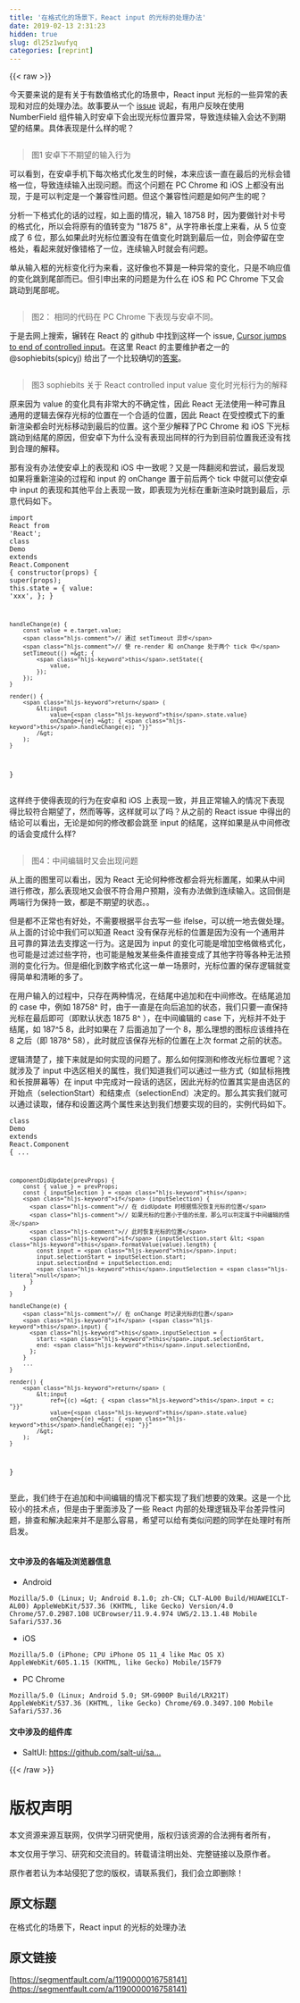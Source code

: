 ```yaml
---
title: '在格式化的场景下，React input 的光标的处理办法' 
date: 2019-02-13 2:31:23
hidden: true
slug: dl25z1wufyq
categories: [reprint]
---
```


{{< raw >}}

                    
<p>今天要来说的是有关于有数值格式化的场景中，React input 光标的一些异常的表现和对应的处理办法。故事要从一个 <a href="https://github.com/salt-ui/saltui/issues/288" rel="nofollow noreferrer" target="_blank">issue</a> 说起，有用户反映在使用 NumberField 组件输入时安卓下会出现光标位置异常，导致连续输入会达不到期望的结果。具体表现是什么样的呢？</p>
<p><span class="img-wrap"><img data-src="/img/remote/1460000016758144" src="https://static.alili.tech/img/remote/1460000016758144" alt="" title="" style="cursor: pointer; display: inline;"></span></p>
<blockquote>图1 安卓下不期望的输入行为</blockquote>
<p>可以看到，在安卓手机下每次格式化发生的时候，本来应该一直在最后的光标会错格一位，导致连续输入出现问题。而这个问题在 PC Chrome 和 iOS 上都没有出现，于是可以判定是一个兼容性问题。但这个兼容性问题是如何产生的呢？</p>
<p>分析一下格式化的话的过程，如上面的情况，输入 18758 时，因为要做针对卡号的格式化，所以会将原有的值转变为 "1875 8"，从字符串长度上来看，从 5 位变成了 6 位，那么如果此时光标位置没有在值变化时跳到最后一位，则会停留在空格处，看起来就好像错格了一位，连续输入时就会有问题。</p>
<p>单从输入框的光标变化行为来看，这好像也不算是一种异常的变化，只是不响应值的变化跳到尾部而已。但引申出来的问题是为什么在 iOS 和 PC Chrome 下又会跳动到尾部呢。</p>
<p><span class="img-wrap"><img data-src="/img/remote/1460000016758145" src="https://static.alili.tech/img/remote/1460000016758145" alt="" title="" style="cursor: pointer; display: inline;"></span></p>
<blockquote>图2： 相同的代码在 PC Chrome 下表现与安卓不同。</blockquote>
<p>于是去网上搜索，辗转在 React 的 github 中找到这样一个 issue, <a href="https://github.com/facebook/react/issues/955" rel="nofollow noreferrer" target="_blank">Cursor jumps to end of controlled input</a>。在这里 React 的主要维护者之一的 @sophiebits(spicyj) 给出了一个比较确切的<a href="https://github.com/facebook/react/issues/955#issuecomment-160703606" rel="nofollow noreferrer" target="_blank">答案</a>。</p>
<p><span class="img-wrap"><img data-src="/img/remote/1460000016758146" src="https://static.alili.tech/img/remote/1460000016758146" alt="" title="" style="cursor: pointer; display: inline;"></span></p>
<blockquote>图3 sophiebits 关于 React controlled input value 变化时光标行为的解释</blockquote>
<p>原来因为 value 的变化具有非常大的不确定性，因此 React 无法使用一种可靠且通用的逻辑去保存光标的位置在一个合适的位置，因此 React 在受控模式下的重新渲染都会时光标移动到最后的位置。这个至少解释了PC Chrome 和 iOS 下光标跳动到结尾的原因，但安卓下为什么没有表现出同样的行为到目前位置我还没有找到合理的解释。</p>
<p>那有没有办法使安卓上的表现和 iOS 中一致呢？又是一阵翻阅和尝试，最后发现如果将重新渲染的过程和 input 的 onChange 置于前后两个 tick 中就可以使安卓中 input 的表现和其他平台上表现一致，即表现为光标在重新渲染时跳到最后，示意代码如下。</p>
<div class="widget-codetool" style="display:none;">
      <div class="widget-codetool--inner">
      <span class="selectCode code-tool" data-toggle="tooltip" data-placement="top" title="" data-original-title="全选"></span>
      <span type="button" class="copyCode code-tool" data-toggle="tooltip" data-placement="top" data-clipboard-text="import React from 'React';
class Demo extends React.Component {
    constructor(props) {
        super(props);
        this.state = {
            value: 'xxx',
        };
    }
    
    handleChange(e) {
        const value = e.target.value;
        // 通过 setTimeout 异步
        // 使 re-render 和 onChange 处于两个 tick 中
        setTimeout(() => {
            this.setState({
                value,
            });
        });
    }
    
    render() {
        return (
            <input 
                value={this.state.value} 
                onChange={(e) => { this.handleChange(e); "}}"  
            />
        );
    }
}" title="" data-original-title="复制"></span>
      <span type="button" class="saveToNote code-tool" data-toggle="tooltip" data-placement="top" title="" data-original-title="放进笔记"></span>
      </div>
      </div><pre class="hljs scala"><code class="jsx"><span class="hljs-keyword">import</span> <span class="hljs-type">React</span> from <span class="hljs-symbol">'Reac</span>t';
<span class="hljs-class"><span class="hljs-keyword">class</span> <span class="hljs-title">Demo</span> <span class="hljs-keyword">extends</span> <span class="hljs-title">React</span>.<span class="hljs-title">Component</span> </span>{
    constructor(props) {
        <span class="hljs-keyword">super</span>(props);
        <span class="hljs-keyword">this</span>.state = {
            value: <span class="hljs-symbol">'xx</span>x',
        };
    }
    
    handleChange(e) {
        const value = e.target.value;
        <span class="hljs-comment">// 通过 setTimeout 异步</span>
        <span class="hljs-comment">// 使 re-render 和 onChange 处于两个 tick 中</span>
        setTimeout(() =&gt; {
            <span class="hljs-keyword">this</span>.setState({
                value,
            });
        });
    }
    
    render() {
        <span class="hljs-keyword">return</span> (
            &lt;input 
                value={<span class="hljs-keyword">this</span>.state.value} 
                onChange={(e) =&gt; { <span class="hljs-keyword">this</span>.handleChange(e); "}}"  
            /&gt;
        );
    }
}</code></pre>
<p>这样终于使得表现的行为在安卓和 iOS 上表现一致，并且正常输入的情况下表现得比较符合期望了，然而等等，这样就可以了吗？从之前的 React issue 中得出的结论可以看出，无论是如何的修改都会跳至 input 的结尾，这样如果是从中间修改的话会变成什么样?</p>
<p><span class="img-wrap"><img data-src="/img/remote/1460000016758147" src="https://static.alili.tech/img/remote/1460000016758147" alt="" title="" style="cursor: pointer; display: inline;"></span></p>
<blockquote>图4：中间编辑时又会出现问题</blockquote>
<p>从上面的图里可以看出，因为 React 无论何种修改都会将光标置尾，如果从中间进行修改，那么表现地又会很不符合用户预期，没有办法做到连续输入。这回倒是两端行为保持一致，都是不期望的状态。。</p>
<p>但是都不正常也有好处，不需要根据平台去写一些 ifelse，可以统一地去做处理。从上面的讨论中我们可以知道 React 没有保存光标的位置是因为没有一个通用并且可靠的算法去支撑这一行为。这是因为 input 的变化可能是增加空格做格式化，也可能是过滤过些字符，也可能是触发某些条件直接变成了其他字符等各种无法预测的变化行为。但是细化到数字格式化这一单一场景时，光标位置的保存逻辑就变得简单和清晰的多了。</p>
<p>在用户输入的过程中，只存在两种情况，在结尾中追加和在中间修改。在结尾追加的 case 中，例如 18758^ 时，由于一直是在向后追加的状态，我们只要一直保持光标在最后即可（即默认状态 1875 8^ ），在中间编辑的 case 下，光标并不处于结尾，如 187^5 8，此时如果在 7 后面追加了一个 8，那么理想的图标应该维持在 8 之后（即 1878^ 58），此时就应该保存光标的位置在上次 format 之前的状态。</p>
<p>逻辑清楚了，接下来就是如何实现的问题了。那么如何探测和修改光标位置呢？这就涉及了 input 中选区相关的属性，我们知道我们可以通过一些方式（如鼠标拖拽和长按屏幕等）在 input 中完成对一段话的选区，因此光标的位置其实是由选区的开始点（selectionStart）和结束点（selectionEnd）决定的。那么其实我们就可以通过读取，储存和设置这两个属性来达到我们想要实现的目的，实例代码如下。</p>
<div class="widget-codetool" style="display:none;">
      <div class="widget-codetool--inner">
      <span class="selectCode code-tool" data-toggle="tooltip" data-placement="top" title="" data-original-title="全选"></span>
      <span type="button" class="copyCode code-tool" data-toggle="tooltip" data-placement="top" data-clipboard-text="class Demo extends React.Component {
    ...
    
    componentDidUpdate(prevProps) {
        const { value } = prevProps;
        const { inputSelection } = this;
        if (inputSelection) {
          // 在 didUpdate 时根据情况恢复光标的位置
          // 如果光标的位置小于值的长度，那么可以判定属于中间编辑的情况
          // 此时恢复光标的位置
          if (inputSelection.start < this.formatValue(value).length) {
            const input = this.input;
            input.selectionStart = inputSelection.start;
            input.selectionEnd = inputSelection.end;
            this.inputSelection = null;
          }
        }
    }
    
    handleChange(e) {
        // 在 onChange 时记录光标的位置
        if (this.input) {
          this.inputSelection = {
            start: this.input.selectionStart,
            end: this.input.selectionEnd,
          };
        }
        ...
    }
    
    render() {
        return (
            <input 
                ref={(c) => { this.input = c; "}}"
                value={this.state.value} 
                onChange={(e) => { this.handleChange(e); "}}"  
            />
        );
    }
}
" title="" data-original-title="复制"></span>
      <span type="button" class="saveToNote code-tool" data-toggle="tooltip" data-placement="top" title="" data-original-title="放进笔记"></span>
      </div>
      </div><pre class="hljs kotlin"><code class="jsx"><span class="hljs-class"><span class="hljs-keyword">class</span> <span class="hljs-title">Demo</span> <span class="hljs-title">extends</span> <span class="hljs-title">React</span>.<span class="hljs-title">Component</span> </span>{
    ...
    
    componentDidUpdate(prevProps) {
        const { value } = prevProps;
        const { inputSelection } = <span class="hljs-keyword">this</span>;
        <span class="hljs-keyword">if</span> (inputSelection) {
          <span class="hljs-comment">// 在 didUpdate 时根据情况恢复光标的位置</span>
          <span class="hljs-comment">// 如果光标的位置小于值的长度，那么可以判定属于中间编辑的情况</span>
          <span class="hljs-comment">// 此时恢复光标的位置</span>
          <span class="hljs-keyword">if</span> (inputSelection.start &lt; <span class="hljs-keyword">this</span>.formatValue(value).length) {
            const input = <span class="hljs-keyword">this</span>.input;
            input.selectionStart = inputSelection.start;
            input.selectionEnd = inputSelection.end;
            <span class="hljs-keyword">this</span>.inputSelection = <span class="hljs-literal">null</span>;
          }
        }
    }
    
    handleChange(e) {
        <span class="hljs-comment">// 在 onChange 时记录光标的位置</span>
        <span class="hljs-keyword">if</span> (<span class="hljs-keyword">this</span>.input) {
          <span class="hljs-keyword">this</span>.inputSelection = {
            start: <span class="hljs-keyword">this</span>.input.selectionStart,
            end: <span class="hljs-keyword">this</span>.input.selectionEnd,
          };
        }
        ...
    }
    
    render() {
        <span class="hljs-keyword">return</span> (
            &lt;input 
                ref={(c) =&gt; { <span class="hljs-keyword">this</span>.input = c; "}}"
                value={<span class="hljs-keyword">this</span>.state.value} 
                onChange={(e) =&gt; { <span class="hljs-keyword">this</span>.handleChange(e); "}}"  
            /&gt;
        );
    }
}
</code></pre>
<p>至此，我们终于在追加和中间编辑的情况下都实现了我们想要的效果。这是一个比较小的技术点，但是由于里面涉及了一些 React 内部的处理逻辑及平台差异性问题，排查和解决起来并不是那么容易，希望可以给有类似问题的同学在处理时有所启发。</p>
<p><span class="img-wrap"><img data-src="/img/remote/1460000016758148" src="https://static.alili.tech/img/remote/1460000016758148" alt="" title="" style="cursor: pointer; display: inline;"></span></p>
<h4>文中涉及的各端及浏览器信息</h4>
<ul><li>Android</li></ul>
<div class="widget-codetool" style="display:none;">
      <div class="widget-codetool--inner">
      <span class="selectCode code-tool" data-toggle="tooltip" data-placement="top" title="" data-original-title="全选"></span>
      <span type="button" class="copyCode code-tool" data-toggle="tooltip" data-placement="top" data-clipboard-text="Mozilla/5.0 (Linux; U; Android 8.1.0; zh-CN; CLT-AL00 Build/HUAWEICLT-AL00) AppleWebKit/537.36 (KHTML, like Gecko) Version/4.0 Chrome/57.0.2987.108 UCBrowser/11.9.4.974 UWS/2.13.1.48 Mobile Safari/537.36 " title="" data-original-title="复制"></span>
      <span type="button" class="saveToNote code-tool" data-toggle="tooltip" data-placement="top" title="" data-original-title="放进笔记"></span>
      </div>
      </div><pre class="hljs lsl"><code style="word-break: break-word; white-space: initial;">Mozilla/<span class="hljs-number">5.0</span> (Linux; U; Android <span class="hljs-number">8.1</span><span class="hljs-number">.0</span>; zh-CN; CLT-AL00 Build/HUAWEICLT-AL00) AppleWebKit/<span class="hljs-number">537.36</span> (KHTML, like Gecko) Version/<span class="hljs-number">4.0</span> Chrome/<span class="hljs-number">57.0</span><span class="hljs-number">.2987</span><span class="hljs-number">.108</span> UCBrowser/<span class="hljs-number">11.9</span><span class="hljs-number">.4</span><span class="hljs-number">.974</span> UWS/<span class="hljs-number">2.13</span><span class="hljs-number">.1</span><span class="hljs-number">.48</span> Mobile Safari/<span class="hljs-number">537.36</span> </code></pre>
<ul><li>iOS</li></ul>
<div class="widget-codetool" style="display:none;">
      <div class="widget-codetool--inner">
      <span class="selectCode code-tool" data-toggle="tooltip" data-placement="top" title="" data-original-title="全选"></span>
      <span type="button" class="copyCode code-tool" data-toggle="tooltip" data-placement="top" data-clipboard-text="Mozilla/5.0 (iPhone; CPU iPhone OS 11_4 like Mac OS X) AppleWebKit/605.1.15 (KHTML, like Gecko) Mobile/15F79" title="" data-original-title="复制"></span>
      <span type="button" class="saveToNote code-tool" data-toggle="tooltip" data-placement="top" title="" data-original-title="放进笔记"></span>
      </div>
      </div><pre class="hljs lsl"><code style="word-break: break-word; white-space: initial;">Mozilla/<span class="hljs-number">5.0</span> (iPhone; CPU iPhone OS <span class="hljs-number">11</span>_4 like Mac OS X) AppleWebKit/<span class="hljs-number">605.1</span><span class="hljs-number">.15</span> (KHTML, like Gecko) Mobile/<span class="hljs-number">15</span>F79</code></pre>
<ul><li>PC Chrome</li></ul>
<div class="widget-codetool" style="display:none;">
      <div class="widget-codetool--inner">
      <span class="selectCode code-tool" data-toggle="tooltip" data-placement="top" title="" data-original-title="全选"></span>
      <span type="button" class="copyCode code-tool" data-toggle="tooltip" data-placement="top" data-clipboard-text="Mozilla/5.0 (Linux; Android 5.0; SM-G900P Build/LRX21T) AppleWebKit/537.36 (KHTML, like Gecko) Chrome/69.0.3497.100 Mobile Safari/537.36" title="" data-original-title="复制"></span>
      <span type="button" class="saveToNote code-tool" data-toggle="tooltip" data-placement="top" title="" data-original-title="放进笔记"></span>
      </div>
      </div><pre class="hljs lsl"><code style="word-break: break-word; white-space: initial;">Mozilla/<span class="hljs-number">5.0</span> (Linux; Android <span class="hljs-number">5.0</span>; SM-G900P Build/LRX21T) AppleWebKit/<span class="hljs-number">537.36</span> (KHTML, like Gecko) Chrome/<span class="hljs-number">69.0</span><span class="hljs-number">.3497</span><span class="hljs-number">.100</span> Mobile Safari/<span class="hljs-number">537.36</span></code></pre>
<h4>文中涉及的组件库</h4>
<ul><li>SaltUI: <a href="https://github.com/salt-ui/saltui" rel="nofollow noreferrer" target="_blank">https://github.com/salt-ui/sa...</a>
</li></ul>

                
{{< /raw >}}

# 版权声明
本文资源来源互联网，仅供学习研究使用，版权归该资源的合法拥有者所有，

本文仅用于学习、研究和交流目的。转载请注明出处、完整链接以及原作者。

原作者若认为本站侵犯了您的版权，请联系我们，我们会立即删除！

## 原文标题
在格式化的场景下，React input 的光标的处理办法

## 原文链接
[https://segmentfault.com/a/1190000016758141](https://segmentfault.com/a/1190000016758141)


